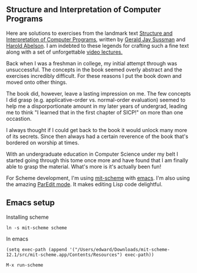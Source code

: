 ## Structure and Interpretation of Computer Programs

Here are solutions to exercises from the landmark text [Structure and
Interpretation of Computer Programs](https://mitpress.mit.edu/sicp/),
written by [Gerald Jay
Sussman](https://en.wikipedia.org/wiki/Gerald_Jay_Sussman) and [Harold
Abelson](https://en.wikipedia.org/wiki/Hal_Abelson). I am indebted to
these legends for crafting such a fine text along with a set of
unforgettable [video
lectures.](http://ocw.mit.edu/courses/electrical-engineering-and-computer-science/6-001-structure-and-interpretation-of-computer-programs-spring-2005/video-lectures/)

Back when I was a freshman in college, my initial attempt through was
unsuccessful. The concepts in the book seemed overly abstract and the
exercises incredibly difficult. For these reasons I put the book down
and moved onto other things.

The book did, however, leave a lasting impression on me. The few
concepts I did grasp (e.g. applicative-order vs. normal-order
evaluation) seemed to help me a disporportionate amount in my later
years of undergrad, leading me to think "I learned that in the first
chapter of SICP!" on more than one occastion.

I always thought if I could get back to the book it would unlock many
more of its secrets. Since then always had a certain reverence of the
book that's bordered on worship at times.

With an undergraduate education in Computer Science under my belt I
started going through this tome once more and have found that I am
finally able to grasp the material. What's more is it's actually been fun!

For Scheme development, I'm using
[mit-scheme](http://www.nongnu.org/geiser/) with
[emacs](http://www.gnu.org/software/emacs/). I'm also using the
amazing [ParEdit mode](http://www.emacswiki.org/emacs/ParEdit). It
makes editing Lisp code delightful.

## Emacs setup

Installing scheme

```
ln -s mit-scheme scheme
```

In emacs

```
(setq exec-path (append '("/Users/edward/Downloads/mit-scheme-12.1/src/mit-scheme.app/Contents/Resources") exec-path))

M-x run-scheme
```
